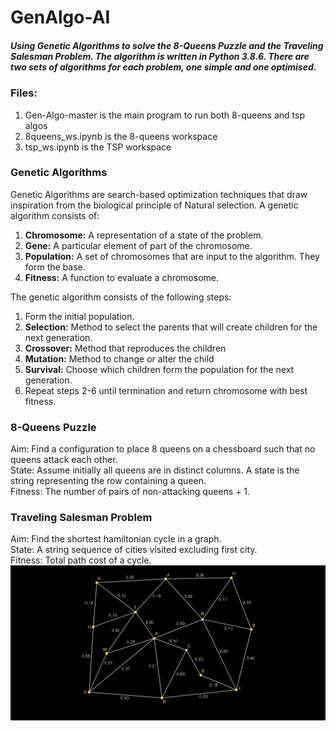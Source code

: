 # GenAlgo-AI
##### Using Genetic Algorithms to solve the 8-Queens Puzzle and the Traveling Salesman Problem. The algorithm is written in Python 3.8.6. There are two sets of algorithms for each problem, one simple and one optimised.

### Files:
1. Gen-Algo-master is the main program to run both 8-queens and tsp algos
2. 8queens_ws.ipynb is the 8-queens workspace
3. tsp_ws.ipynb is the TSP workspace

### Genetic Algorithms
Genetic Algorithms are search-based optimization techniques that draw inspiration from the biological principle of Natural selection.
A genetic algorithm consists of:
1. **Chromosome:** A representation of a state of the problem.
2. **Gene:** A particular element of part of the chromosome.
2. **Population:** A set of chromosomes that are input to the algorithm. They form the base.
4. **Fitness:** A function to evaluate a chromosome.

The genetic algorithm consists of the following steps:
1. Form the initial population.
2. **Selection:** Method to select the parents that will create children for the next generation.
3. **Crossover:** Method that reproduces the children
4. **Mutation:** Method to change or alter the child
5. **Survival:** Choose which children form the population for the next generation.
6. Repeat steps 2-6 until termination and return chromosome with best fitness.

### 8-Queens Puzzle
Aim: Find a configuration to place 8 queens on a chessboard such that no queens attack each other.  
State: Assume initially all queens are in distinct columns. A state is the string representing the row containing a queen.  
Fitness: The number of pairs of non-attacking queens + 1.  

### Traveling Salesman Problem
Aim: Find the shortest hamiltonian cycle in a graph.  
State: A string sequence of cities visited excluding first city.  
Fitness: Total path cost of a cycle.  
![map](https://github.com/rochishnub/GenAlgo-AI/blob/main/image.png)
